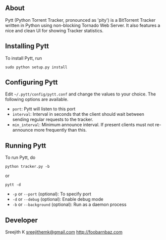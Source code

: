 ## About

Pytt (Python Torrent Tracker, pronounced as 'pity') is a BitTorrent Tracker written in Python using non-blocking Tornado Web Server. It also features a nice and clean UI for showing Tracker statistics.

## Installing Pytt

To install Pytt, run

	sudo python setup.py install

## Configuring Pytt

Edit `~/.pytt/config/pytt.conf` and change the values to your choice. The following options are available.

- `port`: Pytt will listen to this port
- `interval`: Interval in seconds that the client should wait between sending regular requests to the tracker.
- `min_interval`: Minimum announce interval. If present clients must not re-announce more frequently than this.

## Running Pytt

To run Pytt, do

	python tracker.py -b

or

	pytt -d

- `-p` or `--port` (optional): To specify port
- `-d` or `--debug` (optional): Enable debug mode
- `-b` or `--background` (optional): Run as a daemon process

## Developer

Sreejith K <sreejithemk@gmail.com>
http://foobarnbaz.com
